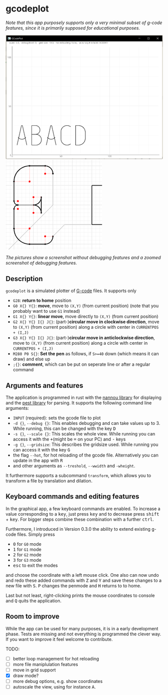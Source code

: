 # gcodeplot

*Note that this app purposely supports only a very minimal subset of g-code features, since it is primarily supposed for educational purposes.*

![Screenshot of version 0.2](img/v0.2_screenshot.png)
![Screenshot of debugging features 0.4](img/v0.4_screenshot_debugging.png)

*The pictures show a screenshot without debugging features and a zoomed screenshot of debugging features.*

## Description

`gcodeplot` is a simulated plotter of [G-code](http://en.wikipedia.org/wiki/G-code) files. It supports only
- `G28`: **return to home** position
- `G0 X{} Y{}`: **move**, move to `(X,Y)` (from current position) (note that you probably want to use `G1` instead)
- `G1 X{} Y{}`: **linear move**, move directly to `(X,Y)` (from current position)
- `G2 X{} Y{} I{} J{}`: (part-)**circular move in clockwise direction**, move to `(X,Y)` (from current position) along a circle with center in `CURRENTPOS + (I,J)`
- `G3 X{} Y{} I{} J{}`: (part-)**circular move in anticlockwise direction**, move to `(X,Y)` (from current position) along a circle with center in `CURRENTPOS + (I,J)`
- `M280 P0 S{}`: **Set the pen** as follows, if `S>=40` down (which means it can draw) and else up
- `;{}`: **comment**, which can be put on seperate line or after a regular command

## Arguments and features

The application is programmed in rust with the [nannou library](https://nannou.cc/) for displaying and the [pest library](https://pest.rs/) for parsing. It supports the following command line arguments:
- `INPUT` (required): sets the gcode file to plot
- `-d {}`, `--debug {}`: This enables debugging and can take values up to 3. While running, this can be changed with the key <kbd>D</kbd>
- `-s {}`, `--scale {}`: This scales the whole view. While running you can access it with the <kbd>+</kbd>(might be <kbd>=</kbd> on your PC) and <kbd>-</kbd> keys
- `-g {}`, `--gridsize`: This describes the gridsize used. While running you can access it with the key <kbd>G</kbd>
- the flag `--hot`, for hot reloading of the gcode file. Alternatively you can update in the app with <kbd>R</kbd>
- and other arguments as `--treshold`, `--wwidth` and `-wheight`.

It furthermore supports a subcommand `transform`, which
allows you to transform a file by translation and dilation.

## Keyboard commands and editing features

In the graphical app, a few keyboard commands are enabled. To increase a value corresponding to a <kbd>key</kbd>, just press <kbd>key</kbd> and to decrease press <kbd>shift</kbd> + <kbd>key</kbd>. For bigger steps combine these combination with a further <kbd>ctrl</kbd>.

Furthermore, I introduced in Version 0.3.0 the ability to extend existing g-code files. Simply press
- <kbd>0</kbd> for `G0` mode
- <kbd>1</kbd> for `G1` mode
- <kbd>2</kbd> for `G2` mode
- <kbd>3</kbd> for `G3` mode
- <kbd>esc</kbd> to exit the modes

and choose the coordinate with a left mouse click. One also can now undo and redo these added commands with <kbd>Z</kbd> and <kbd>Y</kbd> and save these changes to a new file with <kbd>S</kbd>. <kbd>P</kbd> changes the penmode and <kbd>H</kbd> returns to to home.

Last but not least, right-clicking prints the mouse coordinates to console and <kbd>Q</kbd> quits the application.

## Room to improve

While the app can be used for many purposes, it is in a early development phase. Tests are missing and not everything is programmed the clever way. If you want to improve it feel welcome to contribute.

TODO:
- [ ] better loop management for hot reloading
- [ ] more file maniplulation features
- [ ] move in grid support
- [X] draw mode?
- [ ] more debug options, e.g. show coordinates
- [ ] autoscale the view, using for instance <kbd>A</kbd>.